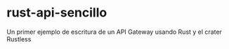 # rust-api-sencillo
Un primer ejemplo de escritura de un API Gateway usando Rust y el crater Rustless
